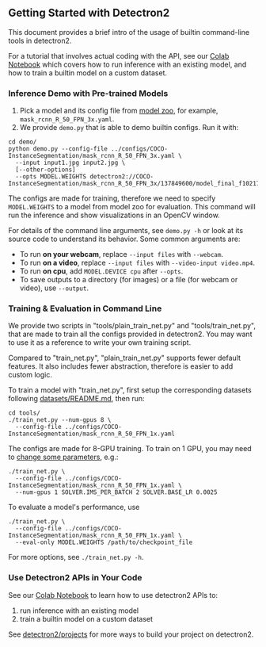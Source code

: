 ## Getting Started with Detectron2

This document provides a brief intro of the usage of builtin command-line tools in detectron2.

For a tutorial that involves actual coding with the API,
see our [Colab Notebook](https://colab.research.google.com/drive/16jcaJoc6bCFAQ96jDe2HwtXj7BMD_-m5)
which covers how to run inference with an
existing model, and how to train a builtin model on a custom dataset.


### Inference Demo with Pre-trained Models

1. Pick a model and its config file from
  [model zoo](MODEL_ZOO.md),
  for example, `mask_rcnn_R_50_FPN_3x.yaml`.
2. We provide `demo.py` that is able to demo builtin configs. Run it with:
```
cd demo/
python demo.py --config-file ../configs/COCO-InstanceSegmentation/mask_rcnn_R_50_FPN_3x.yaml \
  --input input1.jpg input2.jpg \
  [--other-options]
  --opts MODEL.WEIGHTS detectron2://COCO-InstanceSegmentation/mask_rcnn_R_50_FPN_3x/137849600/model_final_f10217.pkl
```
The configs are made for training, therefore we need to specify `MODEL.WEIGHTS` to a model from model zoo for evaluation.
This command will run the inference and show visualizations in an OpenCV window.

For details of the command line arguments, see `demo.py -h` or look at its source code
to understand its behavior. Some common arguments are:
* To run __on your webcam__, replace `--input files` with `--webcam`.
* To run __on a video__, replace `--input files` with `--video-input video.mp4`.
* To run __on cpu__, add `MODEL.DEVICE cpu` after `--opts`.
* To save outputs to a directory (for images) or a file (for webcam or video), use `--output`.


### Training & Evaluation in Command Line

We provide two scripts in "tools/plain_train_net.py" and "tools/train_net.py",
that are made to train all the configs provided in detectron2. You may want to
use it as a reference to write your own training script.

Compared to "train_net.py", "plain_train_net.py" supports fewer default
features. It also includes fewer abstraction, therefore is easier to add custom
logic.

To train a model with "train_net.py", first
setup the corresponding datasets following
[datasets/README.md](./datasets/README.md),
then run:
```
cd tools/
./train_net.py --num-gpus 8 \
  --config-file ../configs/COCO-InstanceSegmentation/mask_rcnn_R_50_FPN_1x.yaml
```

The configs are made for 8-GPU training.
To train on 1 GPU, you may need to [change some parameters](https://arxiv.org/abs/1706.02677), e.g.:
```
./train_net.py \
  --config-file ../configs/COCO-InstanceSegmentation/mask_rcnn_R_50_FPN_1x.yaml \
  --num-gpus 1 SOLVER.IMS_PER_BATCH 2 SOLVER.BASE_LR 0.0025
```

To evaluate a model's performance, use
```
./train_net.py \
  --config-file ../configs/COCO-InstanceSegmentation/mask_rcnn_R_50_FPN_1x.yaml \
  --eval-only MODEL.WEIGHTS /path/to/checkpoint_file
```
For more options, see `./train_net.py -h`.

### Use Detectron2 APIs in Your Code

See our [Colab Notebook](https://colab.research.google.com/drive/16jcaJoc6bCFAQ96jDe2HwtXj7BMD_-m5)
to learn how to use detectron2 APIs to:
1. run inference with an existing model
2. train a builtin model on a custom dataset

See [detectron2/projects](https://github.com/facebookresearch/detectron2/tree/master/projects)
for more ways to build your project on detectron2.
